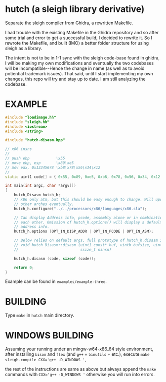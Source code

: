 # hutch (a sleigh library derivative)
Separate the sleigh compiler from Ghidra, a rewritten Makefile.

I had trouble with the existing Makefile in the Ghidra repository and so after
some trial and error to get a successful build, I decided to rewrite it. So I
rewrote the Makefile, and built (IMO) a better folder structure for using sleigh
as a library.

The intent is not to be in 1-1 sync with the sleigh code-base found in ghidra, I
will be making my own modifications and eventually the two codebases will be
incompatible--Hence the change in name (as well as to avoid potiential trademark
issues). That said, until I start implementing my own changes, this repo will
try and stay up to date. I am still analyzing the codebase.

# EXAMPLE
```c++
#include "loadimage.hh"
#include "sleigh.hh"
#include <iostream>
#include <string>

#include "hutch-disasm.hpp"

// x86 insns
//
// push ebp            \x55
// move ebp, esp       \x89\xe5
// mov eax, 0x12345678 \xb8\x78\x56\x34\x12
//
static uint1 code[] = { 0x55, 0x89, 0xe5, 0xb8, 0x78, 0x56, 0x34, 0x12 };

int main(int argc, char *argv[])
{
    hutch_Disasm hutch_h;
    // x86 only atm, but this should be easy enough to change. Will update for
    // other arches eventually.
    hutch_h.configure("../../processors/x86/languages/x86.sla");

    // Can display Address info, pcode, assembly alone or in combination with
    // each other. Omission of hutch_h.options() will display a default of asm +
    // address info.
    hutch_h.options (OPT_IN_DISP_ADDR | OPT_IN_PCODE | OPT_IN_ASM);

    // Below relies on default args, full prototype of hutch_h.disasm is;
    // void hutch_Disasm::disasm (uint1 const* buf, uintb bufsize, uintb start,
    //                            ssize_t ninsn)

    hutch_h.disasm (code, sizeof (code));

    return 0;
}
```
Example can be found in `examples/example-three`.

# BUILDING

Type `make` in `hutch` main directory.

# WINDOWS BUILDING
Assuming your running under an mingw-w64-x86_64 style environment, after
installing `bison` and `flex` (and `g++` + `binutils` + etc.), execute `make
sleigh-compile CXX='g++ -D_WINDOWS '`,

the rest of the instructions are same as above but always append the `make`
commands with `CXX='g++ -D_WINDOWS '` otherwise you will run into errors.
